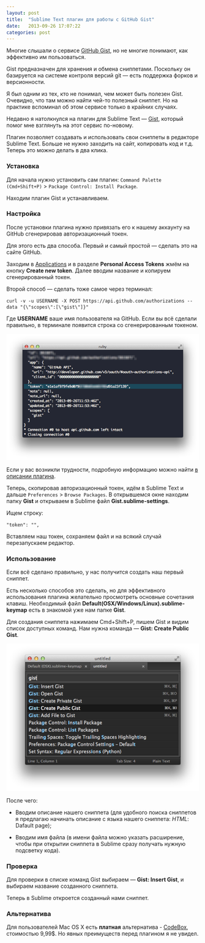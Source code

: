 ```yaml
---
layout: post
title:  "Sublime Text плагин для работы с GitHub Gist"
date:   2013-09-26 17:07:22
categories: post
---
```


Многие слышали о сервисе [GitHub Gist](https://gist.github.com/), но не многие понимают, как эффективно им пользоваться.

Gist предназначен для хранения и обмена сниппетами. Поскольку он базируется на системе контроля версий git — есть поддержка форков и версионности.

Я был одним из тех, кто не понимал, чем может быть полезен Gist. Очевидно, что там можно найти чей-то полезный сниппет. Но на практике вспоминал об этом сервисе только в крайних случаях.

Недавно я натолкнулся на плагин для Sublime Text — [Gist](https://github.com/condemil/Gist), который помог мне взглянуть на этот сервис по-новому.

Плагин позволяет создавать и использовать свои сниппеты в редакторе Sublime Text.
Больше не нужно заходить на сайт, копировать код и т.д. Теперь это можно делать в два клика.

### Установка

Для начала нужно установить сам плагин: `Command Palette (Cmd+Shift+P)` > `Package Control: Install Package`.

Находим плагин Gist и устанавливаем.

### Настройка

После установки плагина нужно привязать его к нашему аккаунту на GitHub сгенерировав авторизационный токен.

Для этого есть два способа.
Первый и самый простой — сделать это на сайте GitHub.

Заходим в [Applications](https://github.com/settings/applications) и в разделе **Personal Access Tokens** жмём на кнопку **Create new token**. Далее вводим название и копируем сгенерированный токен.

Второй способ — сделать тоже самое через терминал:
<pre><code class="no-highlight">curl -v -u USERNAME -X POST https://api.github.com/authorizations --data "{\"scopes\":[\"gist\"]}"</code></pre>
Где **USERNAME** ваше имя пользователя на GitHub.
Если вы всё сделали правильно, в терминале появится строка со сгенерированным токеном.

![Получение token через терминал](/img/gist-ruby.png)

Если у вас возникли трудности, подробную информацию можно найти [в описании плагина](https://github.com/condemil/Gist#generating-access-token).

Теперь, скопировав авторизационный токен, идём в Sublime Text и дальше `Preferences` > `Browse Packages`. В открывшемся окне находим папку **Gist** и открываем в Sublime файл **Gist.sublime-settings**.

Ищем строку:
<pre><code class="no-highlight">"token": "",</code></pre>

Вставляем наш токен, сохраняем файл и на всякий случай перезапускаем редактор.

### Использование

Если всё сделано правильно, у нас получится создать наш первый сниппет.

Есть несколько способов это сделать, но для эффективного использования плагина желательно просмотреть основные сочетания клавиш. Необходимый файл **Default(OSX/Windows/Linux).sublime-keymap** есть в знакомой уже нам папке **Gist**.

Для создания сниппета нажимаем Cmd+Shift+P, пишем Gist и видим список доступных команд. Нам нужна команда — **Gist: Create Public Gist**.

![Получение token через терминал](/img/gist-create.png)

После чего:

- Вводим описание нашего сниппета (для удобного поиска сниппетов я предлагаю начинать описание с языка нашего сниппета: _HTML_: Dafault page);

- Вводим имя файла (в имени файла можно указать расширение, чтобы при открытии сниппета в Sublime сразу получать нужную подсветку кода).

### Проверка

Для проверки в списке команд Gist выбираем — **Gist: Insert Gist**, и выбираем название созданного сниппета.

Теперь в Sublime откроется созданный нами сниппет.

### Альтернатива

Для пользователей Mac OS X есть **платная** альтернатива - [CodeBox](http://www.shpakovski.com/codebox/), стоимостью 9,99$. Но явных преимуществ перед плагином я не увидел.








